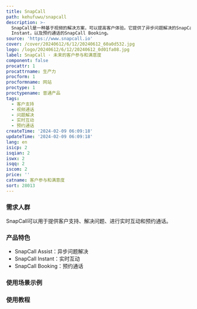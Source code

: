 ```yaml
---
title: SnapCall
path: kehufuwu/snapcall
description: >-
  SnapCall是一种基于视频的解决方案，可以提高客户体验。它提供了异步问题解决的SnapCall Assist，实时互动的SnapCall
  Instant，以及预约通话的SnapCall Booking。
source: 'https://www.snapcall.io'
cover: /cover/20240612/6/12/20240612_60a0d532.jpg
logo: /logo/20240612/6/12/20240612_0d01fa08.jpg
label: SnapCall · 未来的客户参与和满意度
component: false
procattr: 1
procattrname: 生产力
procform: 1
procformname: 网站
proctype: 1
proctypename: 普通产品
tags:
  - 客户支持
  - 视频通话
  - 问题解决
  - 实时互动
  - 预约通话
createTime: '2024-02-09 06:09:18'
updateTime: '2024-02-09 06:09:18'
lang: en
isicp: 2
isqian: 2
iswx: 2
isqq: 2
iscom: 2
price: ''
catname: 客户参与和满意度
sort: 28013
---
```




### 需求人群
SnapCall可以用于提供客户支持、解决问题、进行实时互动和预约通话。

### 产品特色
- SnapCall Assist：异步问题解决
- SnapCall Instant：实时互动
- SnapCall Booking：预约通话

### 使用场景示例


### 使用教程


  
